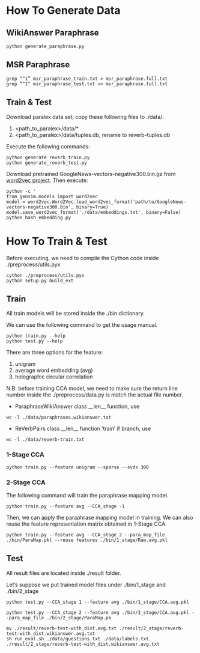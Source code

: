 # How To Generate Data
## WikiAnswer Paraphrase
```
python generate_paraphrase.py
```
## MSR Paraphrase
```
grep “^1” msr_paraphrase_train.txt > msr_paraphrase.full.txt
grep “^1” msr_paraphrase_test.txt >> msr_paraphrase.full.txt
```

## Train & Test
Download paralex data set, copy these following files to ./data/:
1. <path_to_paralex>/data/*
2. <path_to_paralex>/data/tuples.db, rename to reverb-tuples.db

Execute the following commands:
```
python generate_reverb_train.py
python generate_reverb_test.py
```

Download pretrained GoogleNews-vectors-negative300.bin.gz from [word2vec project](https://code.google.com/archive/p/word2vec/). Then execute:
```
python -c '
from gensim.models import word2vec
model = word2vec.Word2Vec.load_word2vec_format('path/to/GoogleNews-vectors-negative300.bin', binary=True)
model.save_word2vec_format('./data/embeddings.txt', binary=False)
python hash_embedding.py
```

# How To Train & Test
Before executing, we need to compile the Cython code inside ./preprocess/utils.pyx
```
cython ./preprocess/utils.pyx
python setup.py build_ext
```

## Train
All train models will be stored inside the ./bin dictionary.

We can use the following command to get the usage manual.
```
python train.py --help
python test.py --help
```
There are three options for the feature:
1. unigram
2. average word embedding (avg)
3. holographic circular correlation

N.B: before training CCA model, we need to make sure the return line number inside the ./preprocess/data.py is match the actual file number.
- ParaphraseWikiAnswer class \_\_len\_\_ function, use
```
wc -l ./data/paraphrases.wikianswer.txt
```
- ReVerbPairs class \_\_len\_\_ function ‘train’ if branch, use
```
wc -l ./data/reverb-train.txt
```

### 1-Stage CCA
```
python train.py --feature unigram --sparse --svds 300
```

### 2-Stage CCA
The following command will train the paraphrase mapping model.
```
python train.py --feature avg --CCA_stage -1
```
Then, we can apply the paraphrase mapping model in training. We can also reuse the feature representation matrix obtained in 1-Stage CCA.
```
python train.py --feature avg --CCA_stage 2 --para_map_file ./bin/ParaMap.pkl --reuse features ./bin/1_stage/Raw.avg.pkl
```

## Test
All result files are located inside ./result folder.

Let’s suppose we put trained model files under ./bin/1_stage and ./bin/2_stage
```
python test.py --CCA_stage 1 --feature avg ./bin/1_stage/CCA.avg.pkl
```

```
python test.py --CCA_stage 2 --feature avg ./bin/2_stage/CCA.avg.pkl --para_map_file ./bin/2_stage/ParaMap.pk
```

```
mv ./result/reverb-test-with_dist.avg.txt ./result/2_stage/reverb-test-with_dist.wikianswer.avg.txt
sh run_eval.sh ./data/questions.txt ./data/labels.txt ./result/2_stage/reverb-test-with_dist.wikianswer.avg.txt
```